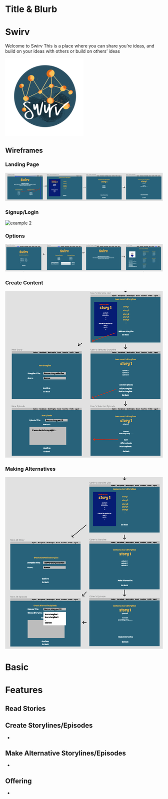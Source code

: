   # Title & Blurb
  #  Swirv
Welcome to Swirv
This is a place where you can share you’re ideas, and build on your ideas 
with others or build on others’ ideas

  <img src="./assets/wireframes/logo.png" alt="Swirv" width="250px" height="250px">

  ## Wireframes
  ### Landing Page
  ![example 1](./assets/wireframes/non-login.png)

  ### Signup/Login
  ![example 2](./assets/wireframes/signup_login.png)

  ### Options
  ![example 3](./assets/wireframes/view_options.png)

  ### Create Content
  ![example 4](./assets/wireframes/creating.png)

  ### Making Alternatives
  ![example 5](./assets/wireframes/forking.png)


  # Basic


  # Features
  ## Read Stories

  ## Create Storylines/Episodes
-

  ## Make Alternative Storylines/Episodes
-

  ## Offering
-
